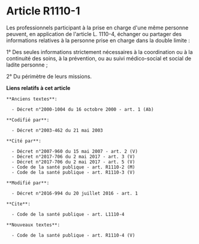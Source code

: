 # Article R1110-1

Les professionnels participant à la prise en charge d'une même personne peuvent, en application de l'article L. 1110-4,
échanger ou partager des informations relatives à la personne prise en charge dans la double limite : 

1° Des seules informations strictement nécessaires à la coordination ou à la continuité des soins, à la prévention, ou au
suivi médico-social et social de ladite personne ; 

2° Du périmètre de leurs missions.

**Liens relatifs à cet article**

	**Anciens textes**:

	  - Décret n°2000-1004 du 16 octobre 2000 - art. 1 (Ab)

	**Codifié par**:

	  - Décret n°2003-462 du 21 mai 2003

	**Cité par**:

	  - Décret n°2007-960 du 15 mai 2007 - art. 2 (V)
	  - Décret n°2017-706 du 2 mai 2017 - art. 3 (V)
	  - Décret n°2017-706 du 2 mai 2017 - art. 5 (V)
	  - Code de la santé publique - art. R1110-2 (M)
	  - Code de la santé publique - art. R1110-3 (V)

	**Modifié par**:

	  - Décret n°2016-994 du 20 juillet 2016 - art. 1

	**Cite**:

	  - Code de la santé publique - art. L1110-4

	**Nouveaux textes**:

	  - Code de la santé publique - art. R1110-4 (V)
